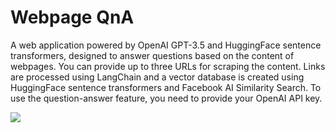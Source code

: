 # Webpage QnA

A web application powered by OpenAI GPT-3.5 and HuggingFace sentence transformers, designed to answer questions based on the content of webpages. You can provide up to three URLs for scraping the content. Links are processed using LangChain and a vector database is created using HuggingFace sentence transformers and Facebook AI Similarity Search. To use the question-answer feature, you need to provide your OpenAI API key.

<img src="https://i.imgur.com/MgUJTyu.png">
